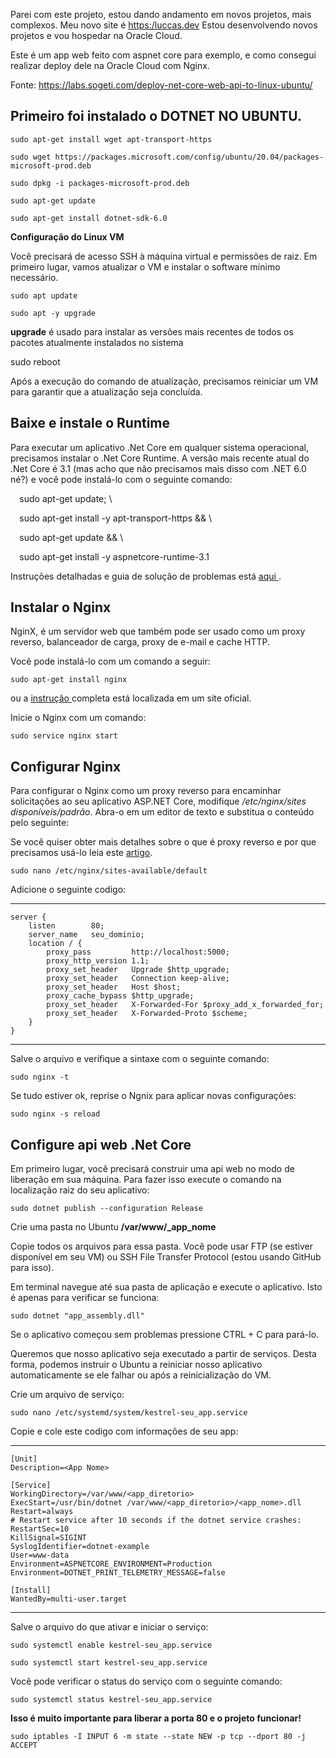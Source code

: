 Parei com este projeto, estou dando andamento em novos projetos, mais complexos. Meu novo site é <a href="https://luccas.dev">https:/luccas.dev</a>
Estou desenvolvendo novos projetos e vou hospedar na Oracle Cloud.

Este é um app web feito com aspnet core para exemplo, e como consegui realizar deploy dele na Oracle Cloud com Nginx.

Fonte: https://labs.sogeti.com/deploy-net-core-web-api-to-linux-ubuntu/
 
## **Primeiro foi instalado o DOTNET NO UBUNTU.**

<pre><code>sudo apt-get install wget apt-transport-https</code></pre>
<pre><code>sudo wget https://packages.microsoft.com/config/ubuntu/20.04/packages-microsoft-prod.deb</code></pre>
<pre><code>sudo dpkg -i packages-microsoft-prod.deb</code></pre>
<pre><code>sudo apt-get update</code></pre>
<pre><code>sudo apt-get install dotnet-sdk-6.0</code></pre>

**Configuração do Linux VM**

Você precisará de acesso SSH à máquina virtual e permissões de raiz. Em primeiro lugar, vamos atualizar o VM e instalar o software mínimo necessário. 

<pre><code>sudo apt update</code></pre>
<pre><code>sudo apt -y upgrade</code></pre>



**upgrade** é usado para instalar as versões mais recentes de todos os pacotes atualmente instalados no sistema 

sudo reboot

Após a execução do comando de atualização, precisamos reiniciar um VM para garantir que a atualização seja concluída. 
## **Baixe e instale o Runtime** 
Para executar um aplicativo .Net Core em qualquer sistema operacional, precisamos instalar o .Net Core Runtime. A versão mais recente atual do .Net Core é 3.1 (mas acho que não precisamos mais disso com .NET 6.0 né?) e você pode instalá-lo com o seguinte comando: 


`  `sudo apt-get update; \

`  `sudo apt-get install -y apt-transport-https && \

`  `sudo apt-get update && \

`  `sudo apt-get install -y aspnetcore-runtime-3.1

Instruções detalhadas e guia de solução de problemas está [aqui ](https://docs.microsoft.com/en-gb/dotnet/core/install/linux-ubuntu). 
## **Instalar o Nginx** 
NginX, é um servidor web que também pode ser usado como um proxy reverso, balanceador de carga, proxy de e-mail e cache HTTP. 

Você pode instalá-lo com um comando a seguir: 

<pre><code>sudo apt-get install nginx</code></pre>


ou a [instrução ](https://www.nginx.com/resources/wiki/start/topics/tutorials/install/#official-debian-ubuntu-packages)completa está localizada em um site oficial. 

Inicie o Nginx com um comando: 

<pre><code>sudo service nginx start</code></pre>

## **Configurar Nginx** 
Para configurar o Nginx como um proxy reverso para encaminhar solicitações ao seu aplicativo ASP.NET Core, modifique */etc/nginx/sites disponíveis/padrão*. Abra-o em um editor de texto e substitua o conteúdo pelo seguinte: 

Se você quiser obter mais detalhes sobre o que é proxy reverso e por que precisamos usá-lo leia este [artigo](https://en.wikipedia.org/wiki/Reverse_proxy). 

<pre><code>sudo nano /etc/nginx/sites-available/default</code></pre>


Adicione o seguinte codigo: 
<hr>

<pre><code>server {
    listen        80;
    server_name   seu_dominio;
    location / {
        proxy_pass         http://localhost:5000;
        proxy_http_version 1.1;
        proxy_set_header   Upgrade $http_upgrade;
        proxy_set_header   Connection keep-alive;
        proxy_set_header   Host $host;
        proxy_cache_bypass $http_upgrade;
        proxy_set_header   X-Forwarded-For $proxy_add_x_forwarded_for;
        proxy_set_header   X-Forwarded-Proto $scheme;
    }
}</code></pre>

<hr>
Salve o arquivo e verifique a sintaxe com o seguinte comando: 

<pre><code>sudo nginx -t</code></pre>

Se tudo estiver ok, reprise o Ngnix para aplicar novas configurações: 

<pre><code>sudo nginx -s reload</code></pre>

## **Configure api web .Net Core** 
Em primeiro lugar, você precisará construir uma api web no modo de liberação em sua máquina. Para fazer isso execute o comando na localização raiz do seu aplicativo: 

<pre><code>sudo dotnet publish --configuration Release</code></pre>

Crie uma pasta no Ubuntu **/var/www/\_app\_nome**

Copie todos os arquivos para essa pasta. Você pode usar FTP (se estiver disponível em seu VM) ou SSH File Transfer Protocol (estou usando GitHub para isso). 

Em terminal navegue até sua pasta de aplicação e execute o aplicativo. Isto é apenas para verificar se funciona: 

<pre><code>sudo dotnet "app_assembly.dll"</code></pre>

Se o aplicativo começou sem problemas pressione CTRL + C para pará-lo. 

Queremos que nosso aplicativo seja executado a partir de serviços. Desta forma, podemos instruir o Ubuntu a reiniciar nosso aplicativo automaticamente se ele falhar ou após a reinicialização do VM. 

Crie um arquivo de serviço: 

<pre><code>sudo nano /etc/systemd/system/kestrel-seu_app.service</code></pre>

Copie e cole este codigo com informações de seu app:

<hr>

<pre class="wp-block-code"><code>[Unit]
Description=&lt;App Nome&gt;

[Service]
WorkingDirectory=/var/www/&lt;app_diretorio&gt;
ExecStart=/usr/bin/dotnet /var/www/&lt;app_diretorio&gt;/&lt;app_nome&gt;.dll
Restart=always
# Restart service after 10 seconds if the dotnet service crashes:
RestartSec=10
KillSignal=SIGINT
SyslogIdentifier=dotnet-example
User=www-data
Environment=ASPNETCORE_ENVIRONMENT=Production
Environment=DOTNET_PRINT_TELEMETRY_MESSAGE=false

[Install]
WantedBy=multi-user.target</code></pre>

<hr>
Salve o arquivo do que ativar e iniciar o serviço: 

<pre><code>sudo systemctl enable kestrel-seu_app.service</code></pre>

<pre><code>sudo systemctl start kestrel-seu_app.service</code></pre>

Você pode verificar o status do serviço com o seguinte comando: 

<pre><code>sudo systemctl status kestrel-seu_app.service</code></pre>

**Isso é muito importante para liberar a porta 80 e o projeto funcionar!**

<pre><code>sudo iptables -I INPUT 6 -m state --state NEW -p tcp --dport 80 -j ACCEPT</code></pre>
